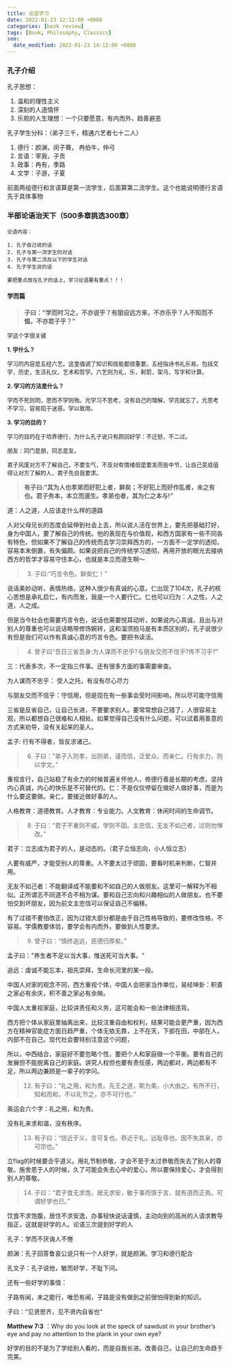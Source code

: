 ```yaml
---
title: 论语学习
date: 2022-01-23 12:12:00 +0800
categories: [book review]
tags: [Book, Philosophy, Classics]
seo:
  date_modified: 2022-01-23 14:12:00 +0800
---
```


### 孔子介绍

孔子思想：

1. 温和的理性主义
2. 深刻的人道情怀
3. 乐观的人生理想：一个只要愿意，有内而外，趋善避恶

孔子学生分科：（弟子三千，精通六艺者七十二人）

1. 德行：颜渊，闵子骞， 冉伯牛，仲弓
2. 言语：宰我，子贡
3. 政事：冉有，季路
4. 文学：子游，子夏

前面两组德行和言语算是第一流学生，后面算第二流学生。这个也能说明德行言语先于具体事物



### 半部论语治天下（500多章挑选300章）

```
论语内容：

1. 孔子自己说的话
2. 孔子与第一流学生的对话
3. 孔子与第二流及以下的学生对话
4. 孔子学生说的话

要把重点放在孔子的话上，学习论语要有重点！！！
```



#### 学而篇

> **子曰："学而时习之，不亦说乎？有朋自远方来，不亦乐乎？人不知而不愠，不亦君子乎？"**

<font size=2>学这个字很关键</font>

<font size=2>**1. 学什么？**</font>

<font size=2>学习的内容是五经六艺。这里强调了知识和技能都很重要。五经指诗书礼乐易。包括文学，历史，生活礼仪，艺术和哲学。六艺则为礼，乐，射箭，架马，写字和计算。</font>

<font size=2>**2. 学习的方法是什么？**</font>

<font size=2>学而不死则罔，思而不学则殆。光学习不思考，没有自己的理解，学完就忘了。光思考不学习，容易陷于迷惑。学以致用。</font>

<font size=2>**3. 学习的目的？**</font>

<font size=2>学习的目的在于培养德行，为什么孔子说只有颜回好学：不迁怒，不二过。</font>

<font size=2>朋友：同门是朋，同志是友。</font>

<font size=2>君子风度对方不了解自己，不要生气，不反对有情绪但是要发而皆中节，让自己变成值得让对方了解的人，君子先自我要求。</font>



> **有子曰:“其为人也孝弟而好犯上者，鲜矣；不好犯上而好作乱者，未之有也。君子务本，本立而道生。孝弟也者，其为仁之本与!”**

道：人之道，人应该走什么样的道路

人对父母兄长的态度会延伸到社会上去，所以说人活在世界上，要先把基础打好，身为中国人，要了解自己的传统。他的表现在与价值观，和西方国家有一些不同各有特色，但如果不了解自己的传统而去学习崇拜西方的，一方面不一定学的透彻，容易本末倒置，有失偏颇。如果说把自己的传统学习透彻，再用开放的眼光去接纳西方的哲学才容易守住本心，也就是本立而道生啊～

 

> 3. 子曰:“巧言令色，鲜矣仁！”

说话美妙动听，表情热络，这种人很少有真诚的心意。仁出现了104次，孔子的核心思想是承礼启仁，有内而发，我是一个人要行仁。仁也可以归为：人之性，人之道，人之成。

但是当今社会也需要巧言令色，说话也需要悦耳动听，如果说内心真诚，且出与对别人的尊重也可以说话略带修饰婉转，这和溜须拍马是有本质区别的，孔子说很少有但是我们可以作有真诚心意的巧言令色。要把书读活。



> 4. 曾子曰“吾日三省吾身:为人谋而不忠乎?与朋友交而不信乎?传不习乎?”

三：代表多次，不一定指三件事。还有很多方面的事需要审查。

为人谋而不忠乎： 受人之托，有没有尽心尽力

与朋友交而不信乎：守信用，但是现在有一些事会受时间影响，所以尽可能守信用

三省是反省自己，让自己长进，不要要求别人。要常常想自己错了，人很容易主观，所以都想自己很难和人相处。如果觉得自己没有什么问题，可以试着用善意的方式来劝导，没有关起来的圣人。

孟子: 行有不得者，皆反求诸己。



> 6. 子曰：“弟子入则孝，出则弟，谨而信，泛爱众，而亲仁。行有余力，则以学文。”

重视言行，自己站稳了有余力的时候普遍关怀他人，修德行善是长期的考虑，坚持内心真诚，内心的快乐是不可替代的。仁：不是仅仅停留在做好人做好事，而是为什么要这要做。亲仁，要接近做好事的人。

人格教育：道德教育。人才教育：专业能力。人文教育：休闲时间的生命调节。



> 8. 子曰：“君子不重则不威，学则不固。主忠信，无友不如己者，过则勿惮改。”

君子：立志成为君子的人，是动态的。（君子立恒志向，小人恒立志）

人要有威严，才能受别人的尊重。人不要太过于顽固，要看时机来判断，仁智并用。

无友不如己者：不能翻译成不能要和不如自己的人做朋友。这里可一解释为不相似。正所谓志不同道不合不相为谋。要和自己志向和兴趣相似的人做朋友。也不要怕交到坏朋友，因为前文主忠信可以保证自己不偏移。

有了过错不要怕改正，因为过错大部分都是由于自己性格导致的，要修改性格，不容易。学儒教要体验，要学会有内而外，要做到人性要求。



> 9. 曾子曰：“慎终追远，民德归厚矣。”

孟子曰："养生者不足以当大事，惟送死可当大事。"

追远：虔诚不能忘本，祖先崇拜，生命长河里的某一段。

中国人对家的观念不同，西方重视个体，中国人会把家当作单位，易经坤卦：积善之家必有余庆，积不善之家必有余殃。

中国人太重视家庭，比较讲责任和义务，这可能会和一些法律相违背。

西方把个体从家庭里抽离出来，比较注重自由和权利，结果可能会更严重，因为西方在精神官能症方面日趋严重，个体无依无靠，上不在天，下部在田，中部在人，内部不在自己。现代社会要特别注意这个问题，

所以，中西结合，家庭好不要忽略个性，要把个人和家庭做一个平衡。要有自己的发展但不能脱离自己的家庭。讲究人权但也要有责任感，两边都对，两边都有不足，所以两边兼顾是一辈子的学问。



> 12. 有子曰：“礼之用，和为贵。先王之道，斯为美，小大由之。有所不行，知和而和，不以礼节之，亦不可行也。”

奥运会六个字：礼之用，和为贵。

没有礼来求和谐，没有秩序。



> 13. 有子曰：“信近于义，言可复也。恭近于礼，远耻辱也。因不失其亲，亦可宗也。”

立flag的时候要合乎道义。用礼节制恭敬，才会不至于太过恭敬而失去了别人的尊敬。施舍恩于人的时候，久了可能会失去心中的爱心，所以要保持爱心，才会得到别人的尊敬。



> 14. 子曰：“君子食无求饱，居无求安，敏于事而慎于言，就有道而正焉。可谓好学也已。”

饮食不求饱腹，居住不求安逸，办事轻快说话谨慎，主动向到的高尚的人请求教导指正，这就是好学的人。论语三次提到好学的人

孔子：学而不厌诲人不倦

颜渊：孔子回答鲁哀公说只有一个人好学，就是颜渊。学习和德行配合

孔文子：孔子说他，敏而好学，不耻下问。

还有一些好学的事情：

子路有闻，未之能行，唯恐有闻，子路是没有做到之前很怕得到新的知识。

子曰：“见贤思齐，见不贤内自省也“

**Matthew 7:3** ：Why do you look at the speck of sawdust in your brother’s eye and pay no attention to the plank in your own eye?

好学的目的不是为了学给别人看的，而是自我长进。改善自己，让自己的生命趋于完美。

